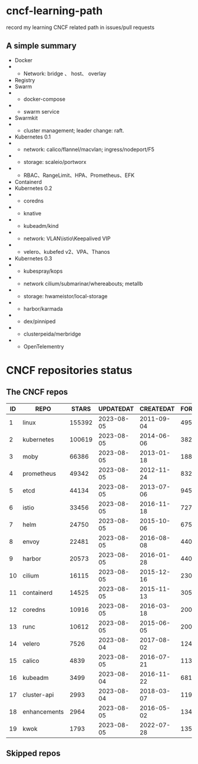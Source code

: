 # cncf-learning-path
record my learning CNCF related path in issues/pull requests

## A simple summary
- Docker
- - Network: bridge 、 host、 overlay
- Registry
- Swarm
- - docker-compose
- - swarm service
- Swarmkit
- - cluster management; leader change: raft.
- Kubernetes 0.1
- - network: calico/flannel/macvlan; ingress/nodeport/F5
- - storage: scaleio/portworx
- - RBAC、RangeLimit、HPA、Prometheus、EFK
- Containerd
- Kubernetes 0.2
- - coredns
- - knative
- - kubeadm/kind
- - network: VLAN\istio\Keepalived VIP
- - velero、kubefed v2、VPA、Thanos
- Kubernetes 0.3
- - kubespray/kops
- - network cilium/submarinar/whereabouts; metallb
- - storage: hwameistor/local-storage
- - harbor/karmada
- - dex/pinniped
- - clusterpeida/merbridge
- - OpenTelementry

# CNCF repositories status
<!--START_SECTION:github_repos-->
## The CNCF repos
| ID |     REPO     | STARS  | UPDATEDAT  | CREATEDAT  | FORKSCOUNT |
|----|--------------|--------|------------|------------|------------|
|  1 | linux        | 155392 | 2023-08-05 | 2011-09-04 |      49536 |
|  2 | kubernetes   | 100619 | 2023-08-05 | 2014-06-06 |      38291 |
|  3 | moby         |  66386 | 2023-08-05 | 2013-01-18 |      18824 |
|  4 | prometheus   |  49342 | 2023-08-05 | 2012-11-24 |       8321 |
|  5 | etcd         |  44134 | 2023-08-05 | 2013-07-06 |       9456 |
|  6 | istio        |  33456 | 2023-08-05 | 2016-11-18 |       7270 |
|  7 | helm         |  24750 | 2023-08-05 | 2015-10-06 |       6758 |
|  8 | envoy        |  22481 | 2023-08-05 | 2016-08-08 |       4402 |
|  9 | harbor       |  20573 | 2023-08-05 | 2016-01-28 |       4408 |
| 10 | cilium       |  16115 | 2023-08-05 | 2015-12-16 |       2309 |
| 11 | containerd   |  14525 | 2023-08-05 | 2015-11-13 |       3050 |
| 12 | coredns      |  10916 | 2023-08-05 | 2016-03-18 |       2003 |
| 13 | runc         |  10612 | 2023-08-05 | 2015-06-05 |       2000 |
| 14 | velero       |   7526 | 2023-08-04 | 2017-08-02 |       1243 |
| 15 | calico       |   4839 | 2023-08-05 | 2016-07-21 |       1134 |
| 16 | kubeadm      |   3499 | 2023-08-04 | 2016-11-22 |        681 |
| 17 | cluster-api  |   2993 | 2023-08-04 | 2018-03-07 |       1192 |
| 18 | enhancements |   2964 | 2023-08-05 | 2016-05-02 |       1344 |
| 19 | kwok         |   1793 | 2023-08-05 | 2022-07-28 |        135 |



## Skipped repos
<!--END_SECTION:github_repos-->
